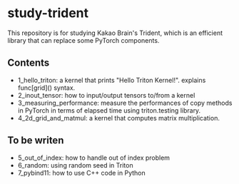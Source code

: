 # study-trident
This repository is for studying Kakao Brain's Trident, which is an efficient library that can replace some PyTorch components. 


## Contents

- 1_hello_triton: a kernel that prints "Hello Triton Kernel!". explains func\[grid\]() syntax.
- 2_inout_tensor: how to input/output tensors to/from a kernel
- 3_measuring_performance: measure the performances of copy methods in PyTorch in terms of elapsed time using triton.testing library.
- 4_2d_grid_and_matmul: a kernel that computes matrix multiplication. 

## To be writen
- 5_out_of_index: how to handle out of index problem
- 6_random: using random seed in Triton
- 7_pybind11: how to use C++ code in Python

